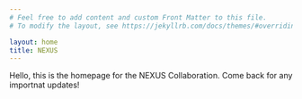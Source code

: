 ```yaml
---
# Feel free to add content and custom Front Matter to this file.
# To modify the layout, see https://jekyllrb.com/docs/themes/#overriding-theme-defaults

layout: home
title: NEXUS
---
```



Hello, this is the homepage for the NEXUS Collaboration. Come back for any importnat updates!
